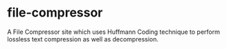 # file-compressor
A File Compressor site which uses Huffmann Coding technique to perform lossless text compression as well as decompression.
